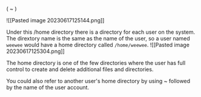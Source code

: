 ( ~ )

![[Pasted image 20230617125144.png]]

Under this /home directory there is a directory for each user on the system. The dirextory name is the same as the name of the user, so a user named `weewee` would have a home directory called `/home/weewee`.
![[Pasted image 20230617125304.png]]

The home directory is one of the few directories where the user has full control to create and delete additional files and directories. 

You could also refer to another user's home directory by using ~ followed by the name of the user account. 

